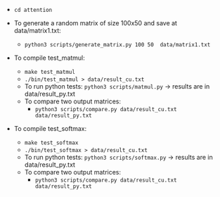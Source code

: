 - `cd attention`
- To generate a random matrix of size 100x50 and save at data/matrix1.txt:
    - `python3 scripts/generate_matrix.py 100 50  data/matrix1.txt`

- To compile test_matmul:
    - `make test_matmul`
    - `./bin/test_matmul > data/result_cu.txt`
    - To run python tests: `python3 scripts/matmul.py` -> results are in data/result_py.txt
    - To compare two output matrices: 
        - `python3 scripts/compare.py data/result_cu.txt data/result_py.txt`

- To compile test_softmax:
    - `make test_softmax`
    - `./bin/test_softmax > data/result_cu.txt`
    - To run python tests: `python3 scripts/softmax.py` -> results are in data/result_py.txt
    - To compare two output matrices: 
        - `python3 scripts/compare.py data/result_cu.txt data/result_py.txt`